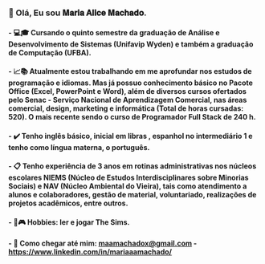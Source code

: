 ### 👋 Olá, Eu sou 𝐌𝐚𝐫𝐢𝐚 𝐀𝐥𝐢𝐜𝐞 𝐌𝐚𝐜𝐡𝐚𝐝𝐨. 

#### - :computer::mortar_board: Cursando o quinto semestre da graduação de Análise e Desenvolvimento de Sistemas (Unifavip Wyden) e também a graduação de Computação (UFBA). 

#### - :chart_with_upwards_trend::books: Atualmente estou trabalhando em me aprofundar nos estudos de programação e idiomas. Mas já possuo conhecimento  básico no Pacote Office (Excel, PowerPoint e Word), além de diversos cursos ofertados pelo Senac - Serviço Nacional de Aprendizagem Comercial, nas áreas comercial, design, marketing e informática (Total de horas cursadas: 520). O mais recente sendo o curso de Programador Full Stack de 240 h.

#### - :heavy_check_mark: Tenho inglês básico, inicial em libras , espanhol no intermediário 1 e tenho como língua materna, o português.

#### - :clipboard: Tenho experiência de 3 anos em rotinas administrativas nos núcleos escolares NIEMS (Núcleo de Estudos Interdisciplinares sobre Minorias Sociais) e NAV (Núcleo Ambiental do Vieira), tais como atendimento a alunos e colaboradores, gestão de material, voluntariado, realizações de projetos acadêmicos, entre outros.

#### - :book::video_game: Hobbies: ler e jogar The Sims.

#### - :email: Como chegar até mim: maamachadox@gmail.com - https://www.linkedin.com/in/mariaaamachado/ 

